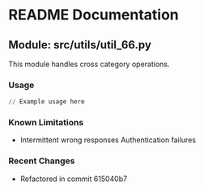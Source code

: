 # README Documentation

## Module: src/utils/util_66.py

This module handles cross category operations.

### Usage

```python
// Example usage here
```

### Known Limitations

- Intermittent wrong responses Authentication failures

### Recent Changes

- Refactored in commit 615040b7
